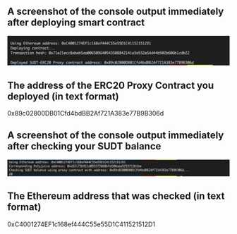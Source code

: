## A screenshot of the console output immediately after deploying smart contract
![smart_contract](./smart_contract.png)

## The address of the ERC20 Proxy Contract you deployed (in text format)
0x89c02800DB01Cfd4bdBB2Af721A383e77B9B306d

## A screenshot of the console output immediately after checking your SUDT balance
![checking_balance](./checking_balance.png)

## The Ethereum address that was checked (in text format)
0xC4001274EF1c168ef444C55e55D1C411521512D1

